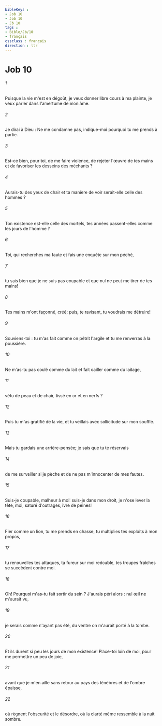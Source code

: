 ```yaml
---
bibleKeys : 
- Job 10
- Job 10
- Jb 10
tags : 
- Bible/Jb/10
- français
cssclass : français
direction : ltr
---
```


# Job 10

###### 1
Puisque la vie m'est en dégoût, je veux donner libre cours à ma plainte, je veux parler dans l'amertume de mon âme. 
###### 2
Je dirai à Dieu : Ne me condamne pas, indique-moi pourquoi tu me prends à partie. 
###### 3
Est-ce bien, pour toi, de me faire violence, de rejeter l'œuvre de tes mains et de favoriser les desseins des méchants ? 
###### 4
Aurais-tu des yeux de chair et ta manière de voir serait-elle celle des hommes ? 
###### 5
Ton existence est-elle celle des mortels, tes années passent-elles comme les jours de l'homme ? 
###### 6
Toi, qui recherches ma faute et fais une enquête sur mon péché, 
###### 7
tu sais bien que je ne suis pas coupable et que nul ne peut me tirer de tes mains! 
###### 8
Tes mains m'ont façonné, créé; puis, te ravisant, tu voudrais me détruire! 
###### 9
Souviens-toi : tu m'as fait comme on pétrit l'argile et tu me renverras à la poussière. 
###### 10
Ne m'as-tu pas coulé comme du lait et fait cailler comme du laitage, 
###### 11
vêtu de peau et de chair, tissé en or et en nerfs ? 
###### 12
Puis tu m'as gratifié de la vie, et tu veillais avec sollicitude sur mon souffle. 
###### 13
Mais tu gardais une arrière-pensée; je sais que tu te réservais 
###### 14
de me surveiller si je pèche et de ne pas m'innocenter de mes fautes. 
###### 15
Suis-je coupable, malheur à moi! suis-je dans mon droit, je n'ose lever la tête, moi, saturé d'outrages, ivre de peines! 
###### 16
Fier comme un lion, tu me prends en chasse, tu multiplies tes exploits à mon propos, 
###### 17
tu renouvelles tes attaques, ta fureur sur moi redouble, tes troupes fraîches se succèdent contre moi. 
###### 18
Oh! Pourquoi m'as-tu fait sortir du sein ? J'aurais péri alors : nul œil ne m'aurait vu, 
###### 19
je serais comme n'ayant pas été, du ventre on m'aurait porté à la tombe. 
###### 20
Et ils durent si peu les jours de mon existence! Place-toi loin de moi, pour me permettre un peu de joie, 
###### 21
avant que je m'en aille sans retour au pays des ténèbres et de l'ombre épaisse, 
###### 22
où règnent l'obscurité et le désordre, où la clarté même ressemble à la nuit sombre. 
